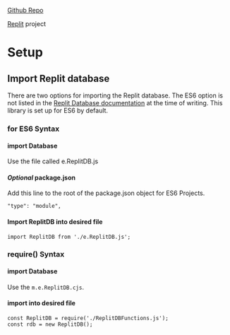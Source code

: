 [Github Repo](https://github.com/GeorgeSchafer/ReplitDB)

[Replit](https://replit.com/@GeorgeSchafer/ReplitDB) project

# Setup

## Import Replit database

There are two options for importing the Replit database. The ES6 option is not listed in the [Replit Database documentation](https://docs.replit.com/hosting/databases/replit-database) at the time of writing. This library is set up for ES6 by default.

### for ES6 Syntax

#### import Database

Use the file called e.ReplitDB.js

#### *Optional* package.json

Add this line to the root of the package.json object for ES6 Projects.

```
"type": "module",
```

#### Import ReplitDB into desired file

```
import ReplitDB from './e.ReplitDB.js';
```

### require() Syntax

#### import Database

Use the `m.e.ReplitDB.cjs`.

#### import into desired file

```
const ReplitDB = require('./ReplitDBFunctions.js');
const rdb = new ReplitDB();
```

